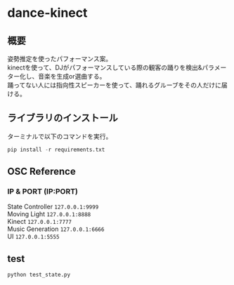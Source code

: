 # dance-kinect

## 概要
姿勢推定を使ったパフォーマンス案。  
kinectを使って、DJがパフォーマンスしている際の観客の踊りを検出&パラメーター化し、音楽を生成or選曲する。  
踊ってない人には指向性スピーカーを使って、踊れるグルーブをその人だけに届ける。

## ライブラリのインストール
ターミナルで以下のコマンドを実行。
```python
pip install -r requirements.txt
```

## OSC Reference
### IP & PORT (IP:PORT)  
State Controller ```127.0.0.1:9999```  
Moving Light ```127.0.0.1:8888```  
Kinect ```127.0.0.1:7777```  
Music Generation ```127.0.0.1:6666```  
UI ```127.0.0.1:5555```  



## test
```python
python test_state.py
```